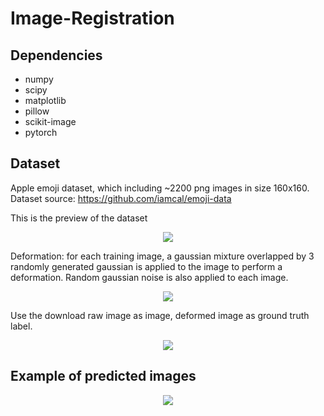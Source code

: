 # Image-Registration



## Dependencies

* numpy
* scipy
* matplotlib
* pillow
* scikit-image
* pytorch

## Dataset
Apple emoji dataset, which including ~2200 png images in size 160x160. Dataset source: https://github.com/iamcal/emoji-data

This is the preview of the dataset
<p align="center">
	<img src="https://github.com/limingwu8/Image-Registration/blob/master/images/dataset.png">
</p>

Deformation: for each training image, a gaussian mixture overlapped by 3 randomly generated gaussian is applied to the image to perform a deformation. Random gaussian noise is also applied to each image.
<p align="center">
	<img src="https://github.com/limingwu8/Image-Registration/blob/master/images/deformation_algorithm.png">
</p>

Use the download raw image as image, deformed image as ground truth label.
<p align="center">
	<img src="https://github.com/limingwu8/Image-Registration/blob/master/images/deformed_img.png">
</p>

## Example of predicted images
<p align="center">
	<img src="https://github.com/limingwu8/Image-Registration/blob/master/images/prediction_results.png">
</p>